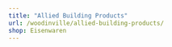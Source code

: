 ```yaml
---
title: "Allied Building Products"
url: /woodinville/allied-building-products/
shop: Eisenwaren
---
```

